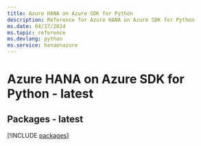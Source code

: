```yaml
---
title: Azure HANA on Azure SDK for Python
description: Reference for Azure HANA on Azure SDK for Python
ms.date: 04/17/2024
ms.topic: reference
ms.devlang: python
ms.service: hanaonazure
---
```

# Azure HANA on Azure SDK for Python - latest
## Packages - latest
[!INCLUDE [packages](hana-on-azure-index.md)]